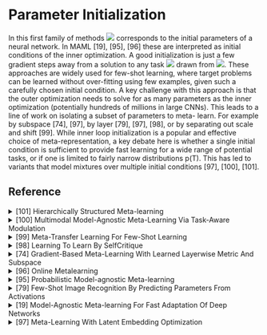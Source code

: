 # Parameter Initialization 

In this first family of methods <img src="https://render.githubusercontent.com/render/math?math=\omega"> corresponds to 
the initial parameters of a neural network. In MAML [19], [95], [96] these are interpreted as initial conditions of the 
inner optimization. A good initialization is just a few gradient steps away from a solution to any task 
<img src="https://render.githubusercontent.com/render/math?math=\mathcal{T}"> drawn from
<img src="https://render.githubusercontent.com/render/math?math=p(\mathcal{T})">. These approaches are widely used for 
few-shot learning, where target problems can be learned without over-fitting using few examples, given such a carefully 
chosen initial condition. A key challenge with this approach is that the outer optimization needs to solve for as many 
parameters as the inner optimization (potentially hundreds of millions in large CNNs). This leads to a line of work on 
isolating a subset of parameters to meta- learn. For example by subspace [74], [97], by layer [79], [97], [98], or by 
separating out scale and shift [99]. While inner loop initialization is a popular and effective choice of 
meta-representation, a key debate here is whether a single initial condition is sufficient to provide fast learning for
a wide range of potential tasks, or if one is limited to fairly narrow distributions p(T). This has led to variants 
that model mixtures over multiple initial conditions [97], [100], [101].

## Reference

<!-- REFERENCE -->


<details>
<summary>[101] Hierarchically Structured Meta-learning</summary>
<br>
<!-- (hierarchically_structured_meta_learning.md) -->

# hierarchically_structured_meta_learning.md

<!-- REFERENCE -->


</details>



<details>
<summary>[100] Multimodal Model-Agnostic Meta-Learning Via Task-Aware Modulation</summary>
<br>
<!-- (multimodal_model_agnostic_meta_learning_via_task_aware_modulation.md) -->

# multimodal_model_agnostic_meta_learning_via_task_aware_modulation.md

<!-- REFERENCE -->


</details>



<details>
<summary>[99] Meta-Transfer Learning For Few-Shot Learning</summary>
<br>
<!-- (meta_transfer_learning_for_few_shot_learning.md) -->

# meta_transfer_learning_for_few_shot_learning.md

<!-- REFERENCE -->


</details>



<details>
<summary>[98] Learning To Learn By SelfCritique</summary>
<br>
<!-- (learning_to_learn_by_selfcritique.md) -->

# learning_to_learn_by_selfcritique.md

<!-- REFERENCE -->


</details>



<details>
<summary>[74] Gradient-Based Meta-Learning With Learned Layerwise Metric And Subspace</summary>
<br>
<!-- (gradient_based_meta_learning_with_learned_layerwise_metric_and_subspace.md) -->

# gradient_based_meta_learning_with_learned_layerwise_metric_and_subspace.md

<!-- REFERENCE -->


</details>



<details>
<summary>[96] Online Metalearning</summary>
<br>
<!-- (online_metalearning.md) -->

# online_metalearning.md

<!-- REFERENCE -->


</details>



<details>
<summary>[95] Probabilistic Model-agnostic Meta-learning</summary>
<br>
<!-- (probabilistic_model_agnostic_meta_learning.md) -->

# probabilistic_model_agnostic_meta_learning.md

<!-- REFERENCE -->


</details>



<details>
<summary>[79] Few-Shot Image Recognition By Predicting Parameters From Activations</summary>
<br>
<!-- (few_shot_image_recognition_by_predicting_parameters_from_activations.md) -->

# few_shot_image_recognition_by_predicting_parameters_from_activations.md

<!-- REFERENCE -->


</details>



<details>
<summary>[19] Model-Agnostic Meta-learning For Fast Adaptation Of Deep Networks</summary>
<br>
<!-- (model_agnostic_meta_learning_for_fast_adaptation_of_deep_networks.md) -->

# model_agnostic_meta_learning_for_fast_adaptation_of_deep_networks.md

<!-- REFERENCE -->


</details>



<details>
<summary>[97] Meta-Learning With Latent Embedding Optimization</summary>
<br>
<!-- (meta_learning_with_latent_embedding_optimization.md) -->

# meta_learning_with_latent_embedding_optimization.md

<!-- REFERENCE -->


</details>


